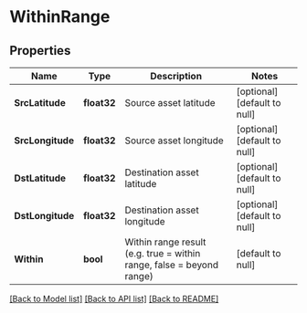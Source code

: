 # WithinRange

## Properties
Name | Type | Description | Notes
------------ | ------------- | ------------- | -------------
**SrcLatitude** | **float32** | Source asset latitude | [optional] [default to null]
**SrcLongitude** | **float32** | Source asset longitude | [optional] [default to null]
**DstLatitude** | **float32** | Destination asset latitude | [optional] [default to null]
**DstLongitude** | **float32** | Destination asset longitude | [optional] [default to null]
**Within** | **bool** | Within range result (e.g. true &#x3D; within range, false &#x3D; beyond range) | [default to null]

[[Back to Model list]](../README.md#documentation-for-models) [[Back to API list]](../README.md#documentation-for-api-endpoints) [[Back to README]](../README.md)


